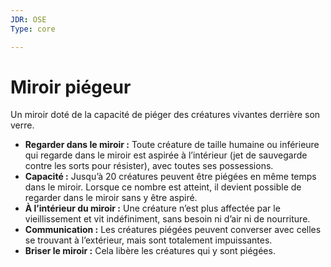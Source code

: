 ```yaml
---
JDR: OSE
Type: core

---
```

# Miroir piégeur

Un miroir doté de la capacité de piéger des créatures vivantes derrière son verre.

- **Regarder dans le miroir :** Toute créature de taille humaine ou inférieure qui regarde dans le miroir est aspirée à l’intérieur (jet de sauvegarde contre les sorts pour résister), avec toutes ses possessions.
- **Capacité :** Jusqu’à 20 créatures peuvent être piégées en même temps dans le miroir. Lorsque ce nombre est atteint, il devient possible de regarder dans le miroir sans y être aspiré.
- **À l’intérieur du miroir :** Une créature n’est plus affectée par le vieillissement et vit indéfiniment, sans besoin ni d’air ni de nourriture.
- **Communication :** Les créatures piégées peuvent converser avec celles se trouvant à l’extérieur, mais sont totalement impuissantes.
- **Briser le miroir :** Cela libère les créatures qui y sont piégées.